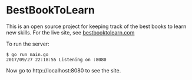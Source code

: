 # BestBookToLearn

This is an open source project for keeping track of the best books to learn new skills. For the live site, see [bestbooktolearn.com](http://bestbooktolearn.com)

To run the server:

```
$ go run main.go
2017/09/27 22:18:55 Listening on :8080
```

Now go to http://localhost:8080 to see the site.